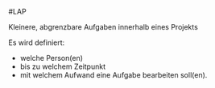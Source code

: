 #LAP

Kleinere, abgrenzbare Aufgaben innerhalb eines Projekts

Es wird definiert:
- welche Person(en)
- bis zu welchem Zeitpunkt
- mit welchem Aufwand
eine Aufgabe bearbeiten soll(en).